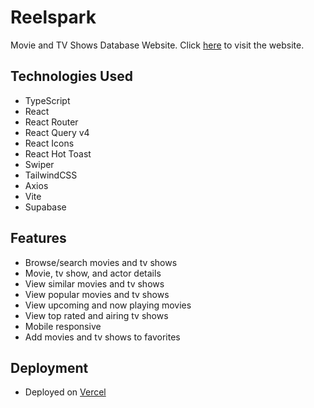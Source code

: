 # Reelspark

Movie and TV Shows Database Website. Click [here](https://reelspark.vercel.app/) to visit the website.

## Technologies Used

- TypeScript
- React
- React Router
- React Query v4
- React Icons
- React Hot Toast
- Swiper
- TailwindCSS
- Axios
- Vite
- Supabase

## Features

- Browse/search movies and tv shows
- Movie, tv show, and actor details
- View similar movies and tv shows
- View popular movies and tv shows
- View upcoming and now playing movies
- View top rated and airing tv shows
- Mobile responsive
- Add movies and tv shows to favorites

## Deployment

- Deployed on [Vercel](https://vercel.com/)
